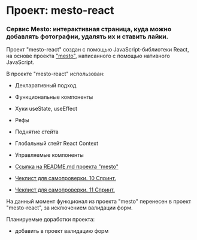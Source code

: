 # Проект: mesto-react

### Сервис Mesto: интерактивная страница, куда можно добавлять фотографии, удалять их и ставить лайки.

Проект "mesto-react" создан с помощью JavaScript-библиотеки React, на основе проекта ["mesto"](https://github.com/UserGitHub37/mesto/blob/main/src/README.md), написанного с помощью нативного JavaScript.

В проекте "mesto-react" использован:
  * Декларативный подход
  * Функциональные компоненты
  * Хуки useState, useEffect
  * Рефы
  * Поднятие стейта
  * Глобальный стейт React Context
  * Управляемые компоненты


  * [Ссылка на README.md проекта "mesto"](https://github.com/UserGitHub37/mesto/blob/main/src/README.md)
  * [Чеклист для самопроверки. 10 Спринт.](https://code.s3.yandex.net/web-developer/checklists-pdf/new-program/checklist-10.pdf)
  * [Чеклист для самопроверки. 11 Спринт.](https://code.s3.yandex.net/web-developer/checklists-pdf/new-program/checklist-11.pdf)

На данный момент функционал из проекта "mesto" перенесен в проект "mesto-react", за исключением валидации форм.

Планируемые доработки проекта:
* добавить в проект валидацию форм
